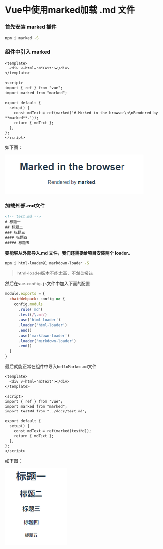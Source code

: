 # Vue中使用marked加载 .md 文件



### 首先安装 marked 插件

```bash
npm i marked -S
```



### 组件中引入 marked

```vue
<template>
  <div v-html="mdText"></div>
</template>

<script>
import { ref } from "vue";
import marked from "marked";

export default {
  setup() {
    const mdText = ref(marked('# Marked in the browser\n\nRendered by **marked**.'));
    return { mdText };
  },
};
</script>
```

如下图：

<img src=".\assets\marked1.png" alt="marked1" />



### 加载外部.md文件

```html
<!-- test.md -->
# 标题一
## 标题二
### 标题三
#### 标题四
##### 标题五
```

**要能够从外部导入.md 文件，我们还需要给项目安装两个 loader。**

```bash
npm i html-loader@1 markdown-loader -S
```

> html-loader版本不能太高，不然会报错



然后在`vue.config.js`文件中加入下面的配置

```js
module.exports = {
  chainWebpack: config => {
    config.module
      .rule('md')
      .test(/\.md/)
      .use('html-loader')
      .loader('html-loader')
      .end()
      .use('markdown-loader')
      .loader('markdown-loader')
      .end()
  }
}
```



最后就能正常在组件中导入`helloMarked.md`文件

```vue
<template>
  <div v-html="mdText"></div>
</template>

<script>
import { ref } from "vue";
import marked from "marked";
import testMd from "../docs/test.md";

export default {
  setup() {
    const mdText = ref(marked(testMd));
    return { mdText };
  },
};
</script>
```

如下图：

<img src=".\assets\marked2.png" alt="marked2" />




























